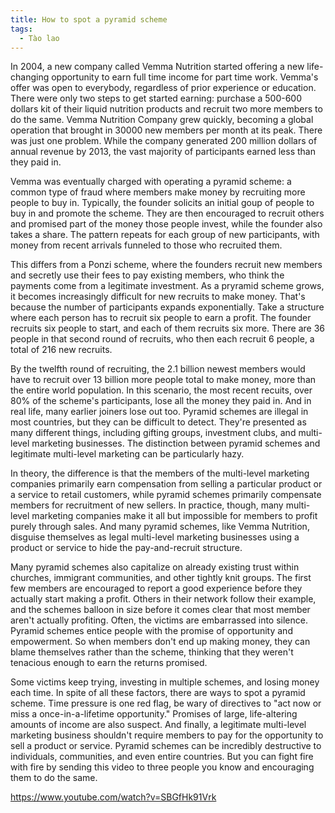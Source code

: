 ```yaml
---
title: How to spot a pyramid scheme
tags:
  - Tào lao
---
```


In 2004, a new company called Vemma Nutrition started offering a new life-changing opportunity to earn full time income for part time work. Vemma's offer was open to everybody, regardless of prior experience or education. There were only two steps to get started earning: purchase a 500-600 dollars kit of their liquid nutrition products and recruit two more members to do the same. Vemma Nutrition Company grew quickly, becoming a global operation that brought in 30000 new members per month at its peak. There was just one problem. While the company generated 200 million dollars of annual revenue by 2013, the vast majority of participants earned less than they paid in.

Vemma was eventually charged with operating a pyramid scheme: a common type of fraud where members make money by recruiting more people to buy in. Typically, the founder solicits an initial goup of people to buy in and promote the scheme. They are then encouraged to recruit others and promised part of the money those people invest, while the founder also takes a share. The pattern repeats for each group of new participants, with money from recent arrivals funneled to those who recruited them.

This differs from a Ponzi scheme, where the founders recruit new members and secretly use their fees to pay existing members, who think the payments come from a legitimate investment. As a pryramid scheme grows, it becomes increasingly difficult for new recruits to make money. That's because the number of participants expands exponentially. Take a structure where each person has to recruit six people to earn a profit. The founder recruits six people to start, and each of them recruits six more. There are 36 people in that second round of recruits, who then each recruit 6 people, a total of 216 new recruits.

By the twelfth round of recruiting, the 2.1 billion newest members would have to recruit over 13 billion more people total to make money, more than the entire world population. In this scenario, the most recent recuits, over 80% of the scheme's participants, lose all the money they paid in. And in real life, many earlier joiners lose out too. Pyramid schemes are illegal in most countries, but they can be difficult to detect. They're presented as many different things, including gifting groups, investment clubs, and multi-level marketing businesses. The distinction between pyramid schemes and legitimate multi-level marketing can be particularly hazy.

In theory, the difference is that the members of the multi-level marketing companies primarily earn compensation from selling a particular product or a service to retail customers, while pyramid schemes primarily compensate members for recruitment of new sellers. In practice, though, many multi-level marketing companies make it all but impossible for members to profit purely through sales. And many pyramid schemes, like Vemma Nutrition, disguise themselves as legal multi-level marketing businesses using a product or service to hide the pay-and-recruit structure.

Many pyramid schemes also capitalize on already existing trust within churches, immigrant communities, and other tightly knit groups. The first few members are encouraged to report a good experience before they actually start making a profit. Others in their network follow their example, and the schemes balloon in size before it comes clear that most member aren't actually profiting. Often, the victims are embarrassed into silence. Pyramid schemes entice people with the promise of opportunity and empowerment. So when members don't end up making money, they can blame themselves rather than the scheme, thinking that they weren't tenacious enough to earn the returns promised.

Some victims keep trying, investing in multiple schemes, and losing money each time. In spite of all these factors, there are ways to spot a pyramid scheme. Time pressure is one red flag, be wary of directives to "act now or miss a once-in-a-lifetime opportunity." Promises of large, life-altering amounts of income are also suspect. And finally, a legitimate multi-level marketing business shouldn't require members to pay for the opportunity to sell a product or service. Pyramid schemes can be incredibly destructive to individuals, communities, and even entire countries. But you can fight fire with fire by sending this video to three people you know and encouraging them to do the same.

https://www.youtube.com/watch?v=SBGfHk91Vrk
